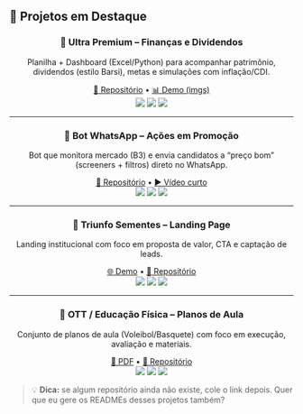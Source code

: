## 💎 Projetos em Destaque

<!-- Cards dos projetos (use/edite os links dos repositórios/demos) -->
<div align="center">

### 🔹 Ultra Premium – Finanças e Dividendos
Planilha + Dashboard (Excel/Python) para acompanhar patrimônio, dividendos (estilo Barsi), metas e simulações com inflação/CDI.
  
[🔗 Repositório](https://github.com/luizaugustofsdev/ultra-premium-financas) • [📊 Demo (imgs)](#)  
<img src="https://img.shields.io/badge/Excel-217346?style=for-the-badge&logo=microsoft-excel&logoColor=white"/> 
<img src="https://img.shields.io/badge/Python-3776AB?style=for-the-badge&logo=python&logoColor=white"/> 
<img src="https://img.shields.io/badge/Dashboards-0A66C2?style=for-the-badge&logo=plotly&logoColor=white"/>

---

### 🔹 Bot WhatsApp – Ações em Promoção
Bot que monitora mercado (B3) e envia candidatos a “preço bom” (screeners + filtros) direto no WhatsApp.
  
[🔗 Repositório](https://github.com/luizaugustofsdev/bot-whatsapp-acoes) • [▶️ Vídeo curto](#)  
<img src="https://img.shields.io/badge/Node.js-339933?style=for-the-badge&logo=node.js&logoColor=white"/>
<img src="https://img.shields.io/badge/Python-3776AB?style=for-the-badge&logo=python&logoColor=white"/>
<img src="https://img.shields.io/badge/Automação-6A5ACD?style=for-the-badge&logo=zap&logoColor=white"/>

---

### 🔹 Triunfo Sementes – Landing Page
Landing institucional com foco em proposta de valor, CTA e captação de leads.
  
[🌐 Demo](#) • [🔗 Repositório](https://github.com/luizaugustofsdev/triunfo-sementes-landing)  
<img src="https://img.shields.io/badge/HTML5-E34F26?style=for-the-badge&logo=html5&logoColor=white"/>
<img src="https://img.shields.io/badge/CSS3-1572B6?style=for-the-badge&logo=css3&logoColor=white"/>
<img src="https://img.shields.io/badge/JavaScript-F7DF1E?style=for-the-badge&logo=javascript&logoColor=black"/>

---

### 🔹 OTT / Educação Física – Planos de Aula
Conjunto de planos de aula (Voleibol/Basquete) com foco em execução, avaliação e materiais.
  
[📄 PDF](#) • [🔗 Repositório](https://github.com/luizaugustofsdev/ott-planos-aula)  
<img src="https://img.shields.io/badge/Planejamento-00B5FF?style=for-the-badge"/>
<img src="https://img.shields.io/badge/Did%C3%A1tica-00B5E2?style=for-the-badge"/>
<img src="https://img.shields.io/badge/Esportes-4CAF50?style=for-the-badge"/>

</div>

> 💡 **Dica:** se algum repositório ainda não existe, cole o link depois. Quer que eu gere os READMEs desses projetos também?
